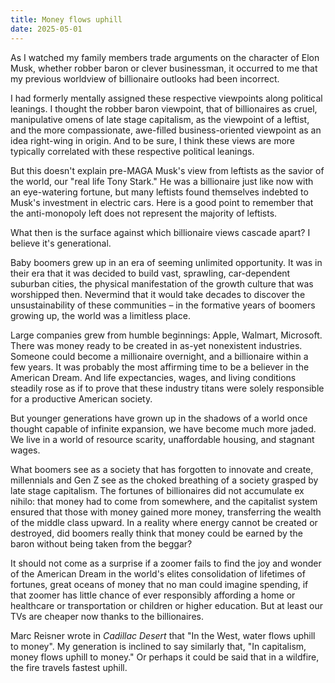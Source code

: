 ```yaml
---
title: Money flows uphill
date: 2025-05-01
---
```


As I watched my family members trade arguments on the character of Elon Musk, whether robber baron or clever businessman, it occurred to me that my previous worldview of billionaire outlooks had been incorrect.

I had formerly mentally assigned these respective viewpoints along political leanings. I thought the robber baron viewpoint, that of billionaires as cruel, manipulative omens of late stage capitalism, as the viewpoint of a leftist, and the more compassionate, awe-filled business-oriented viewpoint as an idea right-wing in origin. And to be sure, I think these views are more typically correlated with these respective political leanings.

But this doesn't explain pre-MAGA Musk's view from leftists as the savior of the world, our "real life Tony Stark." He was a billionaire just like now with an eye-watering fortune, but many leftists found themselves indebted to Musk's investment in electric cars. Here is a good point to remember that the anti-monopoly left does not represent the majority of leftists.

What then is the surface against which billionaire views cascade apart? I believe it's generational.

Baby boomers grew up in an era of seeming unlimited opportunity. It was in their era that it was decided to build vast, sprawling, car-dependent suburban cities, the physical manifestation of the growth culture that was worshipped then. Nevermind that it would take decades to discover the unsustainability of these communities – in the formative years of boomers growing up, the world was a limitless place. 

Large companies grew from humble beginnings: Apple, Walmart, Microsoft. There was money ready to be created in as-yet nonexistent industries. Someone could become a millionaire overnight, and a billionaire within a few years. It was probably the most affirming time to be a believer in the American Dream. And life expectancies, wages, and living conditions steadily rose as if to prove that these industry titans were solely responsible for a productive American society.

But younger generations have grown up in the shadows of a world once thought capable of infinite expansion, we have become much more jaded. We live in a world of resource scarity, unaffordable housing, and stagnant wages. 

What boomers see as a society that has forgotten to innovate and create, millennials and Gen Z see as the choked breathing of a society grasped by late stage capitalism. The fortunes of billionaires did not accumulate ex nihilo: that money had to come from somewhere, and the capitalist system ensured that those with money gained more money, transferring the wealth of the middle class upward. In a reality where energy cannot be created or destroyed, did boomers really think that money could be earned by the baron without being taken from the beggar?

It should not come as a surprise if a zoomer fails to find the joy and wonder of the American Dream in the world's elites consolidation of lifetimes of fortunes, great oceans of money that no man could imagine spending, if that zoomer has little chance of ever responsibly affording a home or healthcare or transportation or children or higher education. But at least our TVs are cheaper now thanks to the billionaires.

Marc Reisner wrote in *Cadillac Desert* that "In the West, water flows uphill to money". My generation is inclined to say similarly that, "In capitalism, money flows uphill to money." Or perhaps it could be said that in a wildfire, the fire travels fastest uphill.